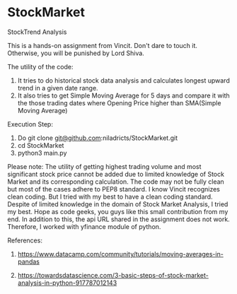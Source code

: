# StockMarket
StockTrend Analysis

This is a hands-on assignment from Vincit. Don't dare to touch it. Otherwise, you will be punished by Lord Shiva.

The utility of the code:

1. It tries to do historical stock data analysis and calculates longest upward trend in a given date range.
2. It also tries to get Simple Moving Average for 5 days and compare it with the those trading dates where Opening Price higher than SMA(Simple Moving Average)

Execution Step:

1. Do git clone git@github.com:niladricts/StockMarket.git
2. cd StockMarket
3. python3 main.py

Please note: The utility of getting highest trading volume and most significant stock price cannot be added due to limited knowledge of Stock Market and its
corresponding calculation. The code may not be fully clean but most of the cases adhere to PEP8 standard. I know Vincit recognizes clean coding. But I tried
with my best to have a clean coding standard. Despite of limited knowledge in the domain of Stock Market Analysis, I tried my best. Hope as code geeks, you guys
like this small contribution from my end. In addition to this, the api URL shared in the assignment does not work. Therefore, I worked with yfinance module of python.

References:

1. https://www.datacamp.com/community/tutorials/moving-averages-in-pandas

2. https://towardsdatascience.com/3-basic-steps-of-stock-market-analysis-in-python-917787012143

